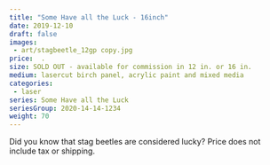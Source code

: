 ```yaml
---
title: "Some Have all the Luck - 16inch"
date: 2019-12-10
draft: false
images:
 - art/stagbeetle_12gp copy.jpg
price:  .
size: SOLD OUT - available for commission in 12 in. or 16 in. 
medium: lasercut birch panel, acrylic paint and mixed media
categories:
 - laser
series: Some Have all the Luck
seriesGroup: 2020-14-14-1234
weight: 70
---
```


Did you know that stag beetles are considered lucky? Price does not include tax or shipping.